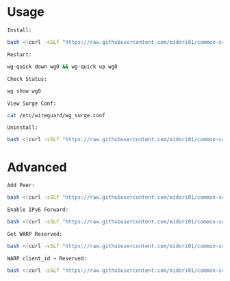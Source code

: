 # Usage
`Install:`
```bash
bash <(curl -sSLf "https://raw.githubusercontent.com/midori01/common-scripts/main/wireguard/install.sh")
```
`Restart:`
```bash
wg-quick down wg0 && wg-quick up wg0
```
`Check Status:`
```bash
wg show wg0
```
`View Surge Conf:`
```bash
cat /etc/wireguard/wg_surge.conf
```
`Uninstall:`
```bash
bash <(curl -sSLf "https://raw.githubusercontent.com/midori01/common-scripts/main/wireguard/install.sh") uninstall
```

# Advanced
`Add Peer:`
```bash
bash <(curl -sSLf "https://raw.githubusercontent.com/midori01/common-scripts/main/wireguard/install.sh") peer
```
`Enable IPv6 Forward:`
```bash
bash <(curl -sSLf "https://raw.githubusercontent.com/midori01/common-scripts/main/network/network.sh") ipv6fwd
```
`Get WARP Reserved:`
```bash
bash <(curl -sSLf "https://raw.githubusercontent.com/midori01/common-scripts/main/wireguard/install.sh") reserved
```
`WARP client_id → Reserved:`
```bash
bash <(curl -sSLf "https://raw.githubusercontent.com/midori01/common-scripts/main/wireguard/install.sh") clientid
```
